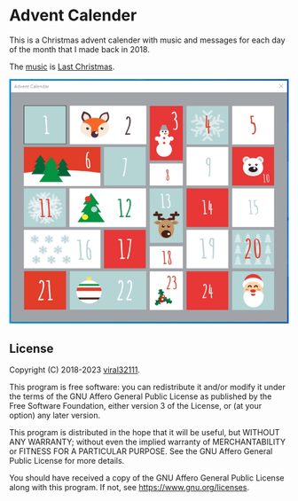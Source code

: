 # Advent Calender

This is a Christmas advent calender with music and messages for each day of the month that I made back in 2018.

The [music](/Resources/last-christmas.wav) is [Last Christmas](https://en.wikipedia.org/wiki/Last_Christmas).

![Screenshot](/Screenshot.png)

## License

Copyright (C) 2018-2023 [viral32111](https://viral32111.com).

This program is free software: you can redistribute it and/or modify
it under the terms of the GNU Affero General Public License as
published by the Free Software Foundation, either version 3 of the
License, or (at your option) any later version.

This program is distributed in the hope that it will be useful,
but WITHOUT ANY WARRANTY; without even the implied warranty of
MERCHANTABILITY or FITNESS FOR A PARTICULAR PURPOSE. See the
GNU Affero General Public License for more details.

You should have received a copy of the GNU Affero General Public License
along with this program. If not, see https://www.gnu.org/licenses.
